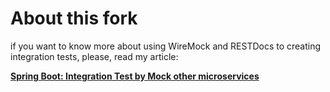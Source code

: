 About this fork
======
if you want to know more about using WireMock and RESTDocs to creating integration tests, please, read my article:

[**Spring Boot: Integration Test by Mock other microservices**](https://www.linkedin.com/pulse/spring-boot-integration-test-mock-other-microservices-renan-franca/)